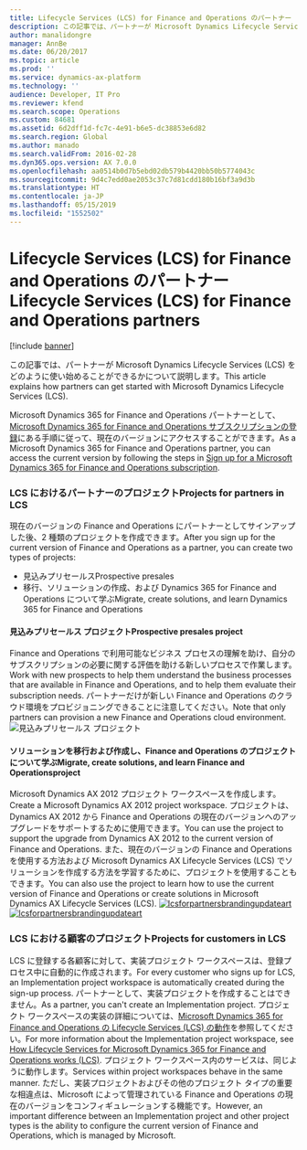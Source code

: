 ```yaml
---
title: Lifecycle Services (LCS) for Finance and Operations のパートナー
description: この記事では、パートナーが Microsoft Dynamics Lifecycle Services (LCS) をどのように使い始めることができるかについて説明します。
author: manalidongre
manager: AnnBe
ms.date: 06/20/2017
ms.topic: article
ms.prod: ''
ms.service: dynamics-ax-platform
ms.technology: ''
audience: Developer, IT Pro
ms.reviewer: kfend
ms.search.scope: Operations
ms.custom: 84681
ms.assetid: 6d2dff1d-fc7c-4e91-b6e5-dc38853e6d82
ms.search.region: Global
ms.author: manado
ms.search.validFrom: 2016-02-28
ms.dyn365.ops.version: AX 7.0.0
ms.openlocfilehash: aa0514b0d7b5ebd02db579b4420bb50b5774043c
ms.sourcegitcommit: 9d4c7edd0ae2053c37c7d81cdd180b16bf3a9d3b
ms.translationtype: HT
ms.contentlocale: ja-JP
ms.lasthandoff: 05/15/2019
ms.locfileid: "1552502"
---
```

# <a name="lifecycle-services-lcs-for-finance-and-operations-partners"></a><span data-ttu-id="dc6ef-103">Lifecycle Services (LCS) for Finance and Operations のパートナー</span><span class="sxs-lookup"><span data-stu-id="dc6ef-103">Lifecycle Services (LCS) for Finance and Operations partners</span></span>

[!include [banner](../includes/banner.md)]

<span data-ttu-id="dc6ef-104">この記事では、パートナーが Microsoft Dynamics Lifecycle Services (LCS) をどのように使い始めることができるかについて説明します。</span><span class="sxs-lookup"><span data-stu-id="dc6ef-104">This article explains how partners can get started with Microsoft Dynamics Lifecycle Services (LCS).</span></span> 

<span data-ttu-id="dc6ef-105">Microsoft Dynamics 365 for Finance and Operations パートナーとして、[Microsoft Dynamics 365 for Finance and Operations サブスクリプションの登録](../dev-tools/sign-up-preview-subscription.md)にある手順に従って、現在のバージョンにアクセスすることができます。</span><span class="sxs-lookup"><span data-stu-id="dc6ef-105">As a Microsoft Dynamics 365 for Finance and Operations partner, you can access the current version  by following the steps in [Sign up for a Microsoft Dynamics 365 for Finance and Operations subscription](../dev-tools/sign-up-preview-subscription.md).</span></span>

### <a name="projects-for-partners-in-lcs"></a><span data-ttu-id="dc6ef-106">LCS におけるパートナーのプロジェクト</span><span class="sxs-lookup"><span data-stu-id="dc6ef-106">Projects for partners in LCS</span></span>

<span data-ttu-id="dc6ef-107">現在のバージョンの Finance and Operations にパートナーとしてサインアップした後、2 種類のプロジェクトを作成できます。</span><span class="sxs-lookup"><span data-stu-id="dc6ef-107">After you sign up for the current version of Finance and Operations as a partner, you can create two types of projects:</span></span>

-   <span data-ttu-id="dc6ef-108">見込みプリセールス</span><span class="sxs-lookup"><span data-stu-id="dc6ef-108">Prospective presales</span></span>
-   <span data-ttu-id="dc6ef-109">移行、ソリューションの作成、および Dynamics 365 for Finance and Operations について学ぶ</span><span class="sxs-lookup"><span data-stu-id="dc6ef-109">Migrate, create solutions, and learn Dynamics 365 for Finance and Operations</span></span>

#### <a name="prospective-presales-project"></a><span data-ttu-id="dc6ef-110">見込みプリセールス プロジェクト</span><span class="sxs-lookup"><span data-stu-id="dc6ef-110">Prospective presales project</span></span>

<span data-ttu-id="dc6ef-111">Finance and Operations で利用可能なビジネス プロセスの理解を助け、自分のサブスクリプションの必要に関する評価を助ける新しいプロセスで作業します。</span><span class="sxs-lookup"><span data-stu-id="dc6ef-111">Work with new prospects to help them understand the business processes that are available in Finance and Operations, and to help them evaluate their subscription needs.</span></span> <span data-ttu-id="dc6ef-112">パートナーだけが新しい Finance and Operations のクラウド環境をプロビジョニングできることに注意してください。</span><span class="sxs-lookup"><span data-stu-id="dc6ef-112">Note that only partners can provision a new Finance and Operations cloud environment.</span></span> ![見込みプリセールス プロジェクト](https://msdnshared.blob.core.windows.net/media/2016/05/27-1024x514.png)

#### <a name="migrate-create-solutions-and-learn-finance-and-operationsproject"></a><span data-ttu-id="dc6ef-114">ソリューションを移行および作成し、Finance and Operations のプロジェクトについて学ぶ</span><span class="sxs-lookup"><span data-stu-id="dc6ef-114">Migrate, create solutions, and learn Finance and Operationsproject</span></span>

<span data-ttu-id="dc6ef-115">Microsoft Dynamics AX 2012 プロジェクト ワークスペースを作成します。</span><span class="sxs-lookup"><span data-stu-id="dc6ef-115">Create a Microsoft Dynamics AX 2012 project workspace.</span></span> <span data-ttu-id="dc6ef-116">プロジェクトは、Dynamics AX 2012 から Finance and Operations の現在のバージョンへのアップグレードをサポートするために使用できます。</span><span class="sxs-lookup"><span data-stu-id="dc6ef-116">You can use the project to support the upgrade from Dynamics AX 2012 to the current version of Finance and Operations.</span></span> <span data-ttu-id="dc6ef-117">また、現在のバージョンの Finance and Operations を使用する方法および Microsoft Dynamics AX Lifecycle Services (LCS) でソリューションを作成する方法を学習するために、プロジェクトを使用することもできます。</span><span class="sxs-lookup"><span data-stu-id="dc6ef-117">You can also use the project to learn how to use the current version of Finance and Operations or create solutions in Microsoft Dynamics AX Lifecycle Services (LCS).</span></span> <span data-ttu-id="dc6ef-118">[![lcsforpartnersbrandingupdateart](./media/lcsforpartnersbrandingupdateart.png)](./media/lcsforpartnersbrandingupdateart.png)</span><span class="sxs-lookup"><span data-stu-id="dc6ef-118">[![lcsforpartnersbrandingupdateart](./media/lcsforpartnersbrandingupdateart.png)](./media/lcsforpartnersbrandingupdateart.png)</span></span>

### <a name="projects-for-customers-in-lcs"></a><span data-ttu-id="dc6ef-119">LCS における顧客のプロジェクト</span><span class="sxs-lookup"><span data-stu-id="dc6ef-119">Projects for customers in LCS</span></span>

<span data-ttu-id="dc6ef-120">LCS に登録する各顧客に対して、実装プロジェクト ワークスペースは、登録プロセス中に自動的に作成されます。</span><span class="sxs-lookup"><span data-stu-id="dc6ef-120">For every customer who signs up for LCS, an Implementation project workspace is automatically created during the sign-up process.</span></span> <span data-ttu-id="dc6ef-121">パートナーとして、実装プロジェクトを作成することはできません。</span><span class="sxs-lookup"><span data-stu-id="dc6ef-121">As a partner, you can't create an Implementation project.</span></span> <span data-ttu-id="dc6ef-122">プロジェクト ワークスペースの実装の詳細については、[Microsoft Dynamics 365 for Finance and Operations の Lifecycle Services (LCS) の動作](lcs-works-lcs.md)を参照してください。</span><span class="sxs-lookup"><span data-stu-id="dc6ef-122">For more information about the Implementation project workspace, see [How Lifecycle Services for Microsoft Dynamics 365 for Finance and Operations works (LCS)](lcs-works-lcs.md).</span></span> <span data-ttu-id="dc6ef-123">プロジェクト ワークスペース内のサービスは、同じように動作します。</span><span class="sxs-lookup"><span data-stu-id="dc6ef-123">Services within project workspaces behave in the same manner.</span></span> <span data-ttu-id="dc6ef-124">ただし、実装プロジェクトおよびその他のプロジェクト タイプの重要な相違点は、Microsoft によって管理されている Finance and Operations の現在のバージョンをコンフィギュレーションする機能です。</span><span class="sxs-lookup"><span data-stu-id="dc6ef-124">However, an important difference between an Implementation project and other project types is the ability to configure the current version of Finance and Operations, which is managed by Microsoft.</span></span>



